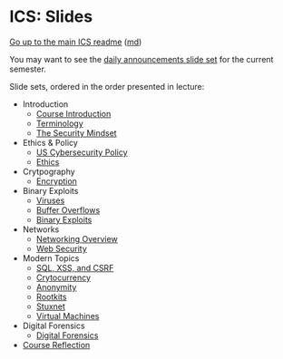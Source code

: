 ICS: Slides
===========

[Go up to the main ICS readme](../readme.html) ([md](../readme.md))

You may want to see the [daily announcements slide set](../uva/daily-announcements.html#/) for the current semester.

Slide sets, ordered in the order presented in lecture:

- Introduction
    - [Course Introduction](introduction.html#/)
    - [Terminology](terminology.html#/)
    - [The Security Mindset](security-mindset.html#/)
- Ethics & Policy
    - [US Cybersecurity Policy](policy.html#/)
    - [Ethics](ethics.html#/)
- Crytpography
	- [Encryption](encryption.html#/)
- Binary Exploits
	- [Viruses](viruses.html#/)
	- [Buffer Overflows](buffer-overflows.html#/)
	- [Binary Exploits](binary-exploits.html#/)
- Networks
	- [Networking Overview](networks.html#/)
	- [Web Security](web-security.html#/)
- Modern Topics
	- [SQL, XSS, and CSRF](sql-xss-csrf.html#/)
	- [Crytocurrency](cryptocurrency.html#/)
	- [Anonymity](anonymity.html#/)
    - [Rootkits](rootkits.html#/)
	- [Stuxnet](stuxnet.html#/)
	- [Virtual Machines](vms.html#/)
- Digital Forensics
	- [Digital Forensics](forensics.html#/)
- [Course Reflection](reflection.html#/)
